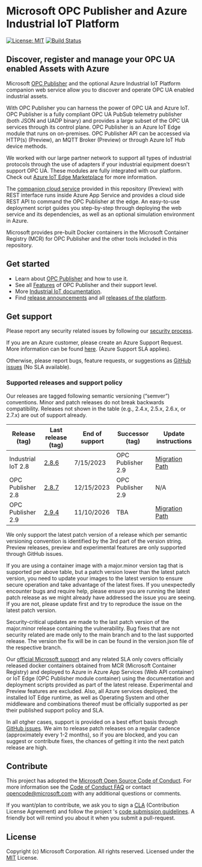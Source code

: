 # Microsoft OPC Publisher and Azure Industrial IoT Platform

[![License: MIT](https://img.shields.io/badge/License-MIT-yellow.svg)](https://opensource.org/licenses/MIT) [![Build Status](https://msazure.visualstudio.com/One/_apis/build/status/Custom/Azure_IOT/Industrial/Components/Azure.Industrial-IoT?branchName=main)](https://msazure.visualstudio.com/One/_build/latest?definitionId=86580&branchName=main)

## Discover, register and manage your OPC UA enabled Assets with Azure

Microsoft [OPC Publisher](docs/opc-publisher/readme.md) and the optional Azure Industrial IoT Platform companion web service allow you to discover and operate OPC UA enabled industrial assets.

With OPC Publisher you can  harness the power of OPC UA and Azure IoT. OPC Publisher is a fully compliant OPC UA PubSub telemetry publisher (both JSON and UADP binary) and provides a large subset of the OPC UA services through its control plane. OPC Publisher is an Azure IoT Edge module that runs on on-premises. OPC Publisher API can be accessed via HTTP(s) (Preview), an MQTT Broker (Preview) or through Azure IoT Hub device methods.

We worked with our large partner network to support all types of industrial protocols through the use of adapters if your industrial equipment doesn't support OPC UA.  These modules are fully integrated with our platform. Check out [Azure IoT Edge Marketplace](https://azuremarketplace.microsoft.com/marketplace/apps/category/internet-of-things?page=1&subcategories=iot-edge-modules) for more information.

The [companion cloud service](docs/web-api/readme.md) provided in this repository (Preview) with REST interface runs inside Azure App Service and provides a cloud side REST API to command the OPC Publisher at the edge. An easy-to-use deployment script guides you step-by-step through deploying the web service and its dependencies, as well as an optional simulation environment in Azure.

Microsoft provides pre-built Docker containers in the Microsoft Container Registry (MCR) for OPC Publisher and the other tools included in this repository.

## Get started

* Learn about [OPC Publisher](docs/opc-publisher/readme.md) and how to use it.
* See all [Features](docs/opc-publisher/features.md) of OPC Publisher and their support level.
* More [Industrial IoT documentation](docs/readme.md).
* Find [release announcements](docs/release-announcement.md) and all [releases of the platform](https://github.com/Azure/Industrial-IoT/releases).

## Get support

Please report any security related issues by following our [security process](security.md).

If you are an Azure customer, please create an Azure Support Request. More information can be found [here](https://azure.microsoft.com/support/create-ticket/). (Azure Support SLA applies).

Otherwise, please report bugs, feature requests, or suggestions as [GitHub issues](https://github.com/Azure/Industrial-IoT/issues) (No SLA available).

### Supported releases and support policy

Our releases are tagged following semantic versioning (“semver”) conventions. Minor and patch releases do not break backwards compatibility. Releases not shown in the table (e.g., 2.4.x, 2.5.x, 2.6.x, or 2.7.x) are out of support already.

| Release (tag)      | Last release (tag) | End of support | Successor (tag)       | Update instructions |
|--------------------|--------------------|----------------|-----------------------|---------------------|
| Industrial IoT 2.8 | [2.8.6](https://github.com/Azure/Industrial-IoT/tree/release/2.8.6) | 7/15/2023  | OPC Publisher 2.9 | [Migration Path](docs/opc-publisher/migrationpath.md) |
| OPC Publisher 2.8  | [2.8.7](https://github.com/Azure/Industrial-IoT/tree/release/2.8.7) | 12/15/2023 | OPC Publisher 2.9 | N/A |
| OPC Publisher 2.9  | [2.9.4](https://github.com/Azure/Industrial-IoT/tree/release/2.9.4) | 11/10/2026 | TBA               | [Migration Path](docs/opc-publisher/migrationpath.md) |

We only support the latest patch version of a release which per semantic versioning convention is identified by the 3rd part of the version string. Preview releases, preview and experimental features are only supported through GitHub issues.

If you are using a container image with a major.minor version tag that is supported per above table, but a patch version lower than the latest patch version, you need to update your images to the latest version to ensure secure operation and take advantage of the latest fixes. If you unexpectedly encounter bugs and require help, please ensure you are running the latest patch release as we might already have addressed the issue you are seeing. If you are not, please update first and try to reproduce the issue on the latest patch version.

Security-critical updates are made to the last patch version of the major.minor release containing the vulnerability. Bug fixes that are not security related are made only to the main branch and to the last supported release. The version the fix will be in can be found in the version.json file of the respective branch.

Our [official Microsoft support](https://azure.microsoft.com/support/create-ticket/) and any related SLA only covers officially released docker containers obtained from MCR (Microsoft Container Registry) and deployed to Azure in Azure App Services (Web API container) or IoT Edge (OPC Publisher module container) using the documentation and deployment scripts provided as part of the latest release. Experimental and Preview features are excluded. Also, all Azure services deployed, the installed IoT Edge runtime, as well as Operating System and other middleware and combinations thereof must be officially supported as per their published support policy and SLA.  

In all otgher cases, support is provided on a best effort basis through [GitHub issues](https://github.com/Azure/Industrial-IoT/issues). We aim to release patch releases on a regular cadence (approximately every 1-2 months), so if you are blocked, and you can suggest or contribute fixes, the chances of getting it into the next patch release are high.

## Contribute

This project has adopted the [Microsoft Open Source Code of Conduct](https://opensource.microsoft.com/codeofconduct). For more information see the [Code of Conduct FAQ](https://opensource.microsoft.com/codeofconduct/faq) or contact [opencode@microsoft.com](mailto:opencode@microsoft.com) with any additional questions or comments.

If you want/plan to contribute, we ask you to sign a [CLA](https://cla.microsoft.com/) (Contribution License Agreement) and follow the project 's [code submission guidelines](contributing.md). A friendly bot will remind you about it when you submit a pull-request.

## License

Copyright (c) Microsoft Corporation. All rights reserved.
Licensed under the [MIT](LICENSE) License.

